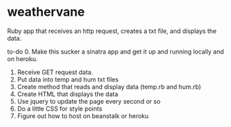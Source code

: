weathervane
===========

Ruby app that receives an http request, creates a txt file, and displays the data.


to-do
0. Make this sucker a sinatra app and get it up and running locally and on heroku. 
1. Receive GET request data.
2. Put data into temp and hum txt files
3. Create method that reads and display data (temp.rb and hum.rb)
4. Create HTML that displays the data
5. Use jquery to update the page every second or so
6. Do a little CSS for style points
7. Figure out how to host on beanstalk or heroku
